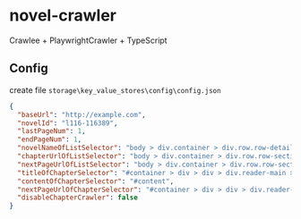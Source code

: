 # novel-crawler
Crawlee + PlaywrightCrawler + TypeScript

## Config
create file `storage\key_value_stores\config\config.json`
```json
{
  "baseUrl": "http://example.com",
  "novelId": "l116-116389",
  "lastPageNum": 1,
  "endPageNum": 1,
  "novelNameOfListSelector": "body > div.container > div.row.row-detail > div > div > div.info > div.top > h1",
  "chapterUrlOfListSelector": "body > div.container > div.row.row-section > div > div:nth-child(4) > ul.section-list > li > a",
  "nextPageUrlOfListSelector": "body > div.container > div.row.row-section > div > div.listpage > span.right > a",
  "titleOfChapterSelector": "#container > div > div > div.reader-main > h1",
  "contentOfChapterSelector": "#content",
  "nextPageUrlOfChapterSelector": "#container > div > div > div.reader-main > div.section-opt.m-bottom-opt > a:has-text(\"下一页\")",
  "disableChapterCrawler": false
}
```